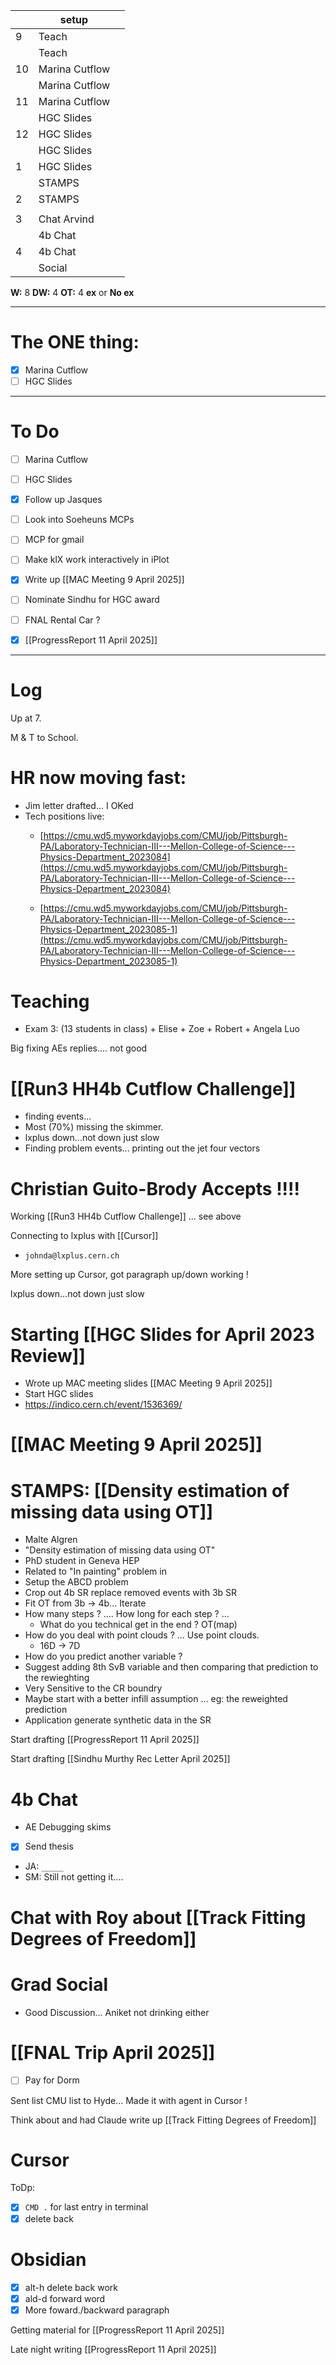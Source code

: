 
|     | setup          |     |
| --- | -------------- | --- |
| 9   | Teach          |     |
|     | Teach          |     |
| 10  | Marina Cutflow |     |
|     | Marina Cutflow |     |
| 11  | Marina Cutflow |     |
|     | HGC Slides     |     |
| 12  | HGC Slides     |     |
|     | HGC Slides     |     |
| 1   | HGC Slides     |     |
|     | STAMPS         |     |
| 2   | STAMPS         |     |
|     |                |     |
| 3   | Chat Arvind    |     |
|     | 4b Chat        |     |
| 4   | 4b Chat        |     |
|     | Social         |     |

**W:** 8 
**DW:**  4
**OT:** 4
**ex** or **No ex**

---
# The ONE thing: 
- [x] Marina Cutflow
- [ ] HGC Slides

---
# To Do

- [ ] Marina Cutflow
- [ ] HGC Slides
- [x] Follow up Jasques 
- [ ] Look into Soeheuns MCPs 
- [ ] MCP for gmail
- [ ] Make klX work interactively in iPlot
- [x] Write up [[MAC Meeting 9 April 2025]]
- [ ] Nominate Sindhu for HGC award
- [ ] FNAL Rental Car ?
- [x] [[ProgressReport 11 April 2025]]



---

# Log

Up at 7. 

M & T to School. 

# HR now moving fast: 
- Jim letter drafted... I OKed
- Tech positions live:
	- [https://cmu.wd5.myworkdayjobs.com/CMU/job/Pittsburgh-PA/Laboratory-Technician-III---Mellon-College-of-Science---Physics-Department_2023084](https://cmu.wd5.myworkdayjobs.com/CMU/job/Pittsburgh-PA/Laboratory-Technician-III---Mellon-College-of-Science---Physics-Department_2023084)

	- [https://cmu.wd5.myworkdayjobs.com/CMU/job/Pittsburgh-PA/Laboratory-Technician-III---Mellon-College-of-Science---Physics-Department_2023085-1](https://cmu.wd5.myworkdayjobs.com/CMU/job/Pittsburgh-PA/Laboratory-Technician-III---Mellon-College-of-Science---Physics-Department_2023085-1)


# Teaching 
- Exam 3: (13 students in class) + Elise + Zoe + Robert + Angela Luo

Big fixing AEs replies.... not good

# [[Run3 HH4b Cutflow Challenge]]
- finding events... 
- Most (70%) missing the skimmer. 
- lxplus down...not down just slow
- Finding problem events... printing out the jet four vectors



# Christian Guito-Brody Accepts !!!!


Working [[Run3 HH4b Cutflow Challenge]] ... see above

Connecting to lxplus with [[Cursor]]
- `johnda@lxplus.cern.ch`

More setting up Cursor, got paragraph up/down working ! 

lxplus down...not down just slow


# Starting [[HGC Slides for April 2023 Review]]
- Wrote up MAC meeting slides [[MAC Meeting 9 April 2025]]
- Start HGC slides 
- https://indico.cern.ch/event/1536369/


#  [[MAC Meeting 9 April 2025]]



# STAMPS: [[Density estimation of missing data using OT]]  
- Malte Algren 
- "Density estimation of missing data using OT"
- PhD student in Geneva HEP
- Related to "In painting" problem in
- Setup the ABCD problem
- Crop out 4b SR replace removed events with 3b SR
- Fit OT from 3b -> 4b... Iterate
- How many steps ? .... How long for each step ? ... 
	- What do you technical  get in the end ? OT(map) 
- How do you deal with point clouds ? ... Use point clouds.
	- 16D → 7D 
- How do you predict another variable ?
- Suggest adding 8th SvB variable and then comparing that prediction to the rewieghting
- Very Sensitive to the CR boundry
- Maybe start with a better infill assumption ... eg: the reweighted prediction
- Application generate synthetic data in the SR

Start drafting [[ProgressReport 11 April 2025]]

Start drafting [[Sindhu Murthy Rec Letter April 2025]]

# 4b Chat
- AE Debugging skims 
- [x] Send thesis 
- JA:  `_____ `
- SM: Still not getting it.... 


# Chat with Roy about [[Track Fitting Degrees of Freedom]] 

# Grad Social 
- Good Discussion... Aniket not drinking either


# [[FNAL Trip April 2025]]
- [ ] Pay for Dorm


Sent list CMU list to Hyde... Made it with agent in Cursor ! 

Think about and had Claude write up [[Track Fitting Degrees of Freedom]]

# Cursor
ToDp:
- [x] `CMD .` for last entry in terminal 
- [x] delete back

# Obsidian
- [x] alt-h delete back work
- [x] ald-d forward word
- [x] More foward./backward paragraph

Getting material for [[ProgressReport 11 April 2025]]

Late night writing [[ProgressReport 11 April 2025]]


